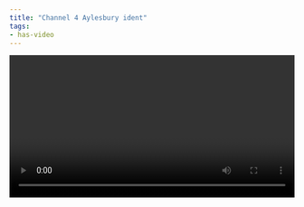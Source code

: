 ```yaml
---
title: "Channel 4 Aylesbury ident"
tags:
- has-video
---
```


<video controls width="100%">
<csource scr="https://elaraks.github.io/dampcapital/ident.mp4" />
</video>
